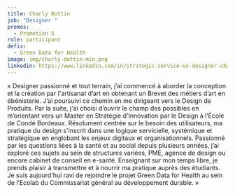 ```yaml
---
title: Charly Dottin
job: "Designer "
promos:
  - Promotion 5
role: participant
defis:
  - Green Data for Health
image: img/charly-dottin-min.png
linkedin: https://www.linkedin.com/in/strategic-service-ux-designer-charly-dottin/
---
```

« Designer passionné et tout terrain, j’ai commencé à aborder la conception et la création par l'artisanat d’art en obtenant un Brevet des métiers d’art en ébénisterie. J’ai poursuivi ce chemin en me dirigeant vers le Design de Produits. Par la suite, j'ai choisi d’ouvrir le champ des possibles en m’orientant vers un Master en Stratégie d'Innovation par le Design à l’École de Condé Bordeaux. Résolument centrée sur le besoin des utilisateurs, ma pratique du design s'inscrit dans une logique servicielle, systémique et stratégique en englobant les enjeux digitaux et organisationnels. Passionné par les questions liées à la santé et au social depuis plusieurs années, j’ai exploré ces sujets au sein de structures variées, PME, agence de design ou encore cabinet de conseil en e-santé. Enseignant sur mon temps libre, je prends plaisir à transmettre et à nourrir ma pratique auprès des étudiants. Je suis aujourd'hui ravi de rejoindre le projet Green Data for Health au sein de l’Ecolab du Commissariat général au développement durable. »
